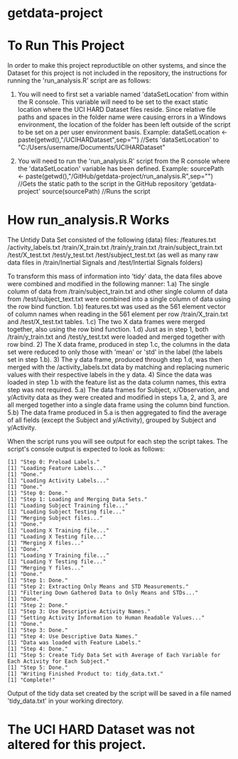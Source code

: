 # getdata-project

# To Run This Project
In order to make this project reproductible on other systems, and since the Dataset for this project is not included in the repository, the instructions for running the 'run_analysis.R' script are as follows:

1) You will need to first set a variable named 'dataSetLocation' from within the R console. This variable will need to be set to the exact static location where the UCI HARD Dataset files reside. Since relative file paths and spaces in the folder name were causing errors in a Windows environment, the location of the folder has been left outside of the script to be set on a per user environment basis.
	Example: 
			dataSetLocation <- paste(getwd(),"/UCIHARDataset",sep="")
			//Sets 'dataSetLocation' to "C:/Users/username/Documents/UCIHARDataset"

2) You will need to run the 'run_analysis.R' script from the R console where the 'dataSetLocation' variable has been defined. 
	Example:
			sourcePath <- paste(getwd(),"/GitHub/getdata-project/run_analysis.R",sep="") 
			//Gets the static path to the script in the GitHub repository 'getdata-project'
			source(sourcePath) 
			//Runs the script

# How run_analysis.R Works

The Untidy Data Set consisted of the following (data) files:
	/features.txt
	/activity_labels.txt
	/train/X_train.txt
	/train/y_train.txt
	/train/subject_train.txt
	/test/X_test.txt
	/test/y_test.txt
	/test/subject_test.txt
	(as well as many raw data files in /train/Inertial Signals and /test/Intertial Signals folders)

To transform this mass of information into 'tidy' data, the data files above were combined and modified in the following manner:
	1.a) The single column of data from /train/subject_train.txt and other single column of data from /test/subject_text.txt were combined into a single column of data using the row bind function.
	1.b) features.txt was used as the 561 element vector of column names when reading in the 561 element per row /train/X_train.txt and /test/X_test.txt tables.
	1.c) The two X data frames were merged together, also using the row bind function.
	1.d) Just as in step 1, both /train/y_train.txt and /test/y_test.txt were loaded and merged together with row bind.
	2) The X data frame, produced in step 1.c, the columns in the data set were reduced to only those with 'mean' or 'std' in the label (the labels set in step 1.b).
	3) The y data frame, produced through step 1.d, was then merged with the /activity_labels.txt data by matching and replacing numeric values with their respective labels in the y data.
	4) Since the data was loaded in step 1.b with the feature list as the data column names, this extra step was not required.
	5.a) The data frames for Subject, x/Observation, and y/Activity data as they were created and modified in steps 1.a, 2, and 3, are all merged together into a single data frame using the column bind function.
	5.b) The data frame produced in 5.a is then aggregated to find the average of all fields (except the Subject and y/Activity), grouped by Subject and y/Activity.

When the script runs you will see output for each step the script takes. The script's console output is expected to look as follows:

	[1] "Step 0: Preload Labels."
	[1] "Loading Feature Labels..."
	[1] "Done."
	[1] "Loading Activity Labels..."
	[1] "Done."
	[1] "Step 0: Done."
	[1] "Step 1: Loading and Merging Data Sets."
	[1] "Loading Subject Training file..."
	[1] "Loading Subject Testing file..."
	[1] "Merging Subject files..."
	[1] "Done."
	[1] "Loading X Training file..."
	[1] "Loading X Testing file..."
	[1] "Merging X files..."
	[1] "Done."
	[1] "Loading Y Training file..."
	[1] "Loading Y Testing file..."
	[1] "Merging Y files..."
	[1] "Done."
	[1] "Step 1: Done."
	[1] "Step 2: Extracting Only Means and STD Measurements."
	[1] "Filtering Down Gathered Data to Only Means and STDs..."
	[1] "Done."
	[1] "Step 2: Done."
	[1] "Step 3: Use Descriptive Activity Names."
	[1] "Setting Activity Information to Human Readable Values..."
	[1] "Done."
	[1] "Step 3: Done."
	[1] "Step 4: Use Descriptive Data Names."
	[1] "Data was loaded with Feature Labels."
	[1] "Step 4: Done."
	[1] "Step 5: Create Tidy Data Set with Average of Each Variable for Each Activity for Each Subject."
	[1] "Step 5: Done."
	[1] "Writing Finished Product to: tidy_data.txt."
	[1] "Complete!"

 Output of the tidy data set created by the script will be saved in a file named 'tidy_data.txt' in your working directory.

# The UCI HARD Dataset was not altered for this project.